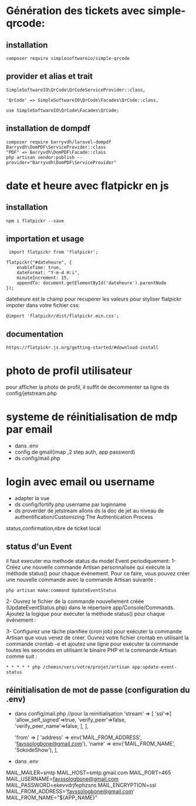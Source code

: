# Génération des tickets avec simple-qrcode:
## installation
```
composer require simplesoftwareio/simple-qrcode

```
## provider et alias et trait

```
SimpleSoftwareIO\QrCode\QrCodeServiceProvider::class,

'QrCode' => SimpleSoftwareIO\QrCode\Facades\QrCode::class,

use SimpleSoftwareIO\QrCode\Facades\QrCode;

```

## installation de dompdf
```
composer require barryvdh/laravel-dompdf
Barryvdh\DomPDF\ServiceProvider::class
"PDF" => Barryvdh\DomPDF\Facade::class
php artisan vendor:publish --provider="Barryvdh\DomPDF\ServiceProvider"

```

# date et heure avec flatpickr en js
## installation
```
npm i flatpickr --save

``` 
## importation et usage
```
 import flatpickr from 'flatpickr';

flatpickr("#dateheure", {
    enableTime: true,
    dateFormat: "Y-m-d H:i",
    minuteIncrement: 15,
    appendTo: document.getElementById('dateheure').parentNode
});

```
dateheure est le champ pour recuperer les valeurs
pour styliser flatpickr impoter dans votre fichier css:
```
@import 'flatpickr/dist/flatpickr.min.css';
```
## documentation
```
https://flatpickr.js.org/getting-started/#download-install
```
# photo de profil utilisateur
pour afficher la photo de profil, il suffit de decommenter sa ligne ds config/jetstream.php
# systeme de réinitialisation de mdp par email
- dans .env
- config de gmail(imap ,2 step auth, app password)
- ds config/mail.php
# login avec email ou username
- adapter la vue
- ds config/fortify.php
username par loginname
- ds proverder de jetstream
allons ds la doc de jet au niveau de authentification/Customizing The Authentication Process

status,confirmation,nbre de ticket local
## status d'un Event
il faut executer ma methode status du model Event periodiquement:
1- Créez une nouvelle commande Artisan personnalisée qui exécute la méthode status() pour chaque événement. Pour ce faire, vous pouvez créer une nouvelle commande avec la commande Artisan suivante :
```
php artisan make:command UpdateEventStatus

```
2- Ouvrez le fichier de la commande nouvellement créée (UpdateEventStatus.php) dans le répertoire app/Console/Commands. Ajoutez la logique pour exécuter la méthode status() pour chaque événement :

3- Configurez une tâche planifiée (cron job) pour exécuter la commande Artisan que vous venez de créer. Ouvrez votre fichier crontab en utilisant la commande crontab -e et ajoutez une ligne pour exécuter la commande toutes les secondes en utilisant le binaire PHP et la commande Artisan comme suit :
```
* * * * * php /chemin/vers/votre/projet/artisan app:update-event-status

```

## réinitialisation de mot de passe (configuration du .env)

- dans config/mail.php
 //pour la reinitialisation 
    'stream' => [
        'ssl'=>[
            'allow_self_signed'=>true,
            'verify_peer'=>false,
            'verify_peer_name'=>false,
        ],
    ],

    'from' => [
        'address' => env('MAIL_FROM_ADDRESS', 'fayssologbone@gmail.com'),
        'name' => env('MAIL_FROM_NAME', 'SokodeShow'),
    ],
- dans .env

MAIL_MAILER=smtp
MAIL_HOST=smtp.gmail.com
MAIL_PORT=465
MAIL_USERNAME=fayssologbone@gmail.com
MAIL_PASSWORD=ekevvdrjfephzsns
MAIL_ENCRYPTION=ssl
MAIL_FROM_ADDRESS='fayssologbone@gmail.com'
MAIL_FROM_NAME="${APP_NAME}"

